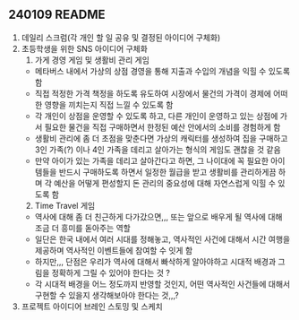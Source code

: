 ## 240109 README

1. 데일리 스크럼(각 개인 할 일 공유 및 결정된 아이디어 구체화)
2. 초등학생을 위한 SNS 아이디어 구체화
   1. 가게 경영 게임 및 생활비 관리 게임
   - 메타버스 내에서 가상의 상점 경영을 통해 지출과 수입의 개념을 익힐 수 있도록 함
   - 직접 적정한 가격 책정을 하도록 유도하여 시장에서 물건의 가격이 경제에 어떠한 영향을 끼치는지 직접 느낄 수 있도록 함
   - 각 개인이 상점을 운영할 수 있도록 하고, 다른 개인이 운영하고 있는 상점에 가서 필요한 물건을 직접 구매하면서 한정된 예산 안에서의 소비를 경험하게 함
   - 생활비 관리에 좀 더 초점을 맞춘다면 가상의 캐릭터를 생성하여 집을 구매하고 3인 가족(?) 이나 4인 가족을 데리고 살아가는 형식의 게임도 괜찮을 것 같음
   - 만약 아이가 있는 가족을 데리고 살아간다고 하면, 그 나이대에 꼭 필요한 아이템들을 반드시 구매하도록 하면서 일정한 월급을 받고 생활비를 관리하게끔 하며 각 예산을 어떻게 편성할지 돈 관리의 중요성에 대해 자연스럽게 익힐 수 있도록 함
   2. Time Travel 게임
   - 역사에 대해 좀 더 친근하게 다가갔으면,,, 또는 앞으로 배우게 될 역사에 대해 조금 더 흥미를 돋아주는 역할
   - 일단은 한국 내에서 여러 시대를 정해놓고, 역사적인 사건에 대해서 시간 여행을 제공하며 역사적인 이벤트들에 참여할 수 잇게 함
   - 하지만,,, 단점은 우리가 역사에 대해서 빠삭하게 알아야하고 시대적 배경과 그림을 정확하게 그릴 수 있어야 한다는 것 ?
   - 각 시대적 배경을 어느 정도까지 반영할 것인지, 어떤 역사적인 사건들에 대해서 구현할 수 있을지 생각해보아야 한다는 것,,,?
3. 프로젝트 아이디어 브레인 스토밍 및 스케치
